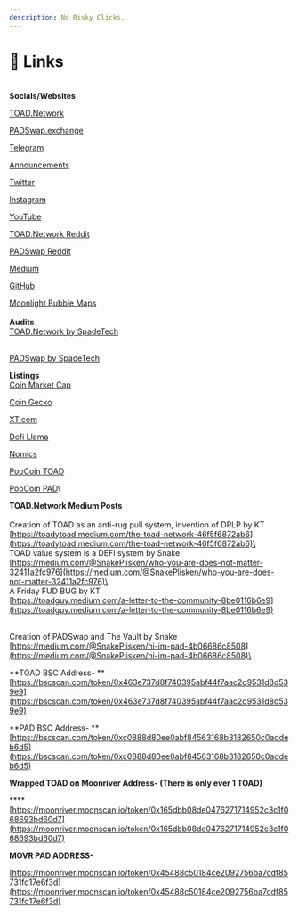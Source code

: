 ```yaml
---
description: No Risky Clicks.
---
```


# 🔗 Links

\
**Socials/Websites**

[TOAD.Network](https://toad.network)

[PADSwap.exchange](https://padswap.exchange/#/swap)

[Telegram](https://t.me/toadnetwork)

[Announcements](https://t.me/TOADnPAD)

[Twitter](https://twitter.com/ToadNetwork)

[Instagram](https://www.instagram.com/toad.network/)

[YouTube](https://www.youtube.com/channel/UCI\_vUc-HrJWtKXj-Re-hTSw)

[TOAD.Network Reddit](https://www.reddit.com/r/TOADNetwork/)

[PADSwap Reddit](https://www.reddit.com/r/PadSwap/)

[Medium](https://toadnetwork.medium.com)

[GitHub](https://github.com/ToadNetwork)

[Moonlight Bubble Maps](https://bubbles.moonlighttoken.com/token/0x463e737d8f740395abf44f7aac2d9531d8d539e9)\
\
**Audits**\
[TOAD.Network by SpadeTech](https://spadetech.io/wp-content/uploads/2021/06/toad\_network\_audit\_report.pdf)

\
[PADSwap by SpadeTech](https://spadetech.io/wp-content/uploads/2021/06/toad\_Padswap\_audit\_report.pdf)



**Listings**\
[Coin Market Cap](https://coinmarketcap.com/currencies/toad-network/)

[Coin Gecko](https://www.coingecko.com/en/coins/toad-network)

[XT.com](https://www.xt.com/tradePro/toad\_usdt)

[Defi Llama](https://defillama.com/protocol/padswap)

[Nomics](https://nomics.com/assets/toad-toad-network)

[PooCoin TOAD](https://poocoin.app/tokens/0x463e737d8f740395abf44f7aac2d9531d8d539e9)

[PooCoin PAD](https://poocoin.app/tokens/0xc0888d80ee0abf84563168b3182650c0addeb6d5)\


**TOAD.Network Medium Posts**\
\
Creation of TOAD as an anti-rug pull system, invention of DPLP by KT\
[https://toadytoad.medium.com/the-toad-network-46f5f6872ab6](https://toadytoad.medium.com/the-toad-network-46f5f6872ab6)\
\
TOAD value system is a DEFI system by Snake\
[https://medium.com/@SnakePlisken/who-you-are-does-not-matter-32411a2fc976](https://medium.com/@SnakePlisken/who-you-are-does-not-matter-32411a2fc976)\
\
A Friday FUD BUG by KT\
[https://toadguy.medium.com/a-letter-to-the-community-8be0116b6e9](https://toadguy.medium.com/a-letter-to-the-community-8be0116b6e9)

\
Creation of PADSwap and The Vault by Snake\
[https://medium.com/@SnakePlisken/hi-im-pad-4b06686c8508](https://medium.com/@SnakePlisken/hi-im-pad-4b06686c8508)\


**TOAD BSC Address- **[https://bscscan.com/token/0x463e737d8f740395abf44f7aac2d9531d8d539e9](https://bscscan.com/token/0x463e737d8f740395abf44f7aac2d9531d8d539e9)

**PAD BSC Address- **[https://bscscan.com/token/0xc0888d80ee0abf84563168b3182650c0addeb6d5](https://bscscan.com/token/0xc0888d80ee0abf84563168b3182650c0addeb6d5)



**Wrapped TOAD on Moonriver Address- (There is only ever 1 TOAD)**

****[https://moonriver.moonscan.io/token/0x165dbb08de0476271714952c3c1f068693bd60d7](https://moonriver.moonscan.io/token/0x165dbb08de0476271714952c3c1f068693bd60d7)

**MOVR PAD ADDRESS-**

[https://moonriver.moonscan.io/token/0x45488c50184ce2092756ba7cdf85731fd17e6f3d](https://moonriver.moonscan.io/token/0x45488c50184ce2092756ba7cdf85731fd17e6f3d)

